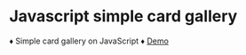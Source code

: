 # Javascript simple card gallery
♦ Simple card gallery on JavaScript
♦ [Demo](https://codepen.io/redwarbanner/full/KKmXVjE "demo here")
